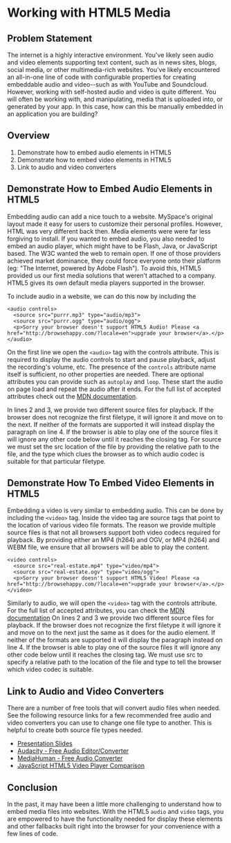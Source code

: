 # Working with HTML5 Media

## Problem Statement

The internet is a highly interactive environment. You've likely seen audio and 
video elements supporting text content, such as in news sites, blogs, social media,
or other multimedia-rich websites. You've likely encountered an all-in-one line of code
with configurable properties for creating embeddable audio and video--such as with 
YouTube and Soundcloud. However, working with self-hosted audio and video is quite 
different. You will often be working with, and manipulating, media that is uploaded 
into, or generated by your app. In this case, how can this be manually embedded in 
an application you are building?

## Overview
1. Demonstrate how to embed audio elements in HTML5
2. Demonstrate how to embed video elements in HTML5
3. Link to audio and video converters

## Demonstrate How to Embed Audio Elements in HTML5
Embedding audio can add a nice touch to a website. MySpace's original layout 
made it easy for users to customize their personal profiles. However, HTML 
was very different back then. Media elements were were far less forgiving to 
install. If you wanted to embed audio, you also needed to embed an audio player, 
which might have to be Flash, Java, or JavaScript based. The W3C wanted the web 
to remain open. If one of those providers achieved market dominance, they could 
force everyone onto their platform (eg: "The Internet, powered by Adobe Flash"). 
To avoid this, HTML5 provided us our first media solutions that weren't attached 
to a company. HTML5 gives its own default media players supported in the browser.

To include audio in a website, we can do this now by including the <audio> element. 
Enclosed within the audio element are source elements that point to the location of 
various audio file formats that will be compatible for all browsers. 
  
```
<audio controls>
  <source src="purrr.mp3" type="audio/mp3">
  <source src="purrr.ogg" type="audio/ogg">
  <p>Sorry your browser doesn't support HTML5 Audio! Please <a href="http://browsehappy.com/?locale=en">upgrade your browser</a>.</p>
</audio>
```

On the first line we open the `<audio>` tag with the controls attribute. This is required to 
display the audio controls to start and pause playback, adjust the recording's volume, etc. 
The presence of the `controls` attribute name itself is sufficient, no other properties are 
needed. There are optional attributes you can provide such as `autoplay` and `loop`. These 
start the audio on page load and repeat the audio after it ends. For the full list of 
accepted attributes check out the 
[MDN documentation](https://developer.mozilla.org/en-US/docs/Web/HTML/Element/audio). 

In lines 2 and 3, we provide two different source files for playback. If the browser does not 
recognize the first filetype, it will ignore it and move on to the next. If neither of 
the formats are supported it will instead display the paragraph on line 4. If the 
browser is able to play one of the source files it will ignore any other code 
below until it reaches the closing </audio> tag. For source we must set the src 
location of the file by providing the relative path to the file, and the type which 
clues the browser as to which audio codec is suitable for that particular filetype.

## Demonstrate How To Embed Video Elements in HTML5

Embedding a video is very similar to embedding audio. This can be done by including the `<video>`
tag. Inside the video tag are source tags that point to the location of various video file 
formats. The reason we provide multiple source files is that not all browsers support both 
video codecs required for playback. By providing either an MP4 (h264) and OGV, or MP4 (h264) 
and WEBM file, we ensure that all browsers will be able to play the content.

```
<video controls>
  <source src="real-estate.mp4" type="video/mp4">
  <source src="real-estate.ogv" type="video/ogg">
  <p>Sorry your browser doesn't support HTML5 Video! Please <a href="http://browsehappy.com/?locale=en">upgrade your browser</a>.</p>
</video>
```

Similarly to audio, we will open the `<video>` tag with the controls attribute. For 
the full list of accepted attributes, you can check the [MDN documentation](https://developer.mozilla.org/en-US/docs/Web/HTML/Element/video) 
On lines 2 and 3 we provide two different source files for playback. If the browser 
does not recognize the first filetype it will ignore it and move on to the next 
just the same as it does for the audio element. If neither of the formats are 
supported it will display the paragraph instead on line 4. If the browser is 
able to play one of the source files it will ignore any other code below 
until it reaches the closing </video> tag. We must use src to specify a 
relative path to the location of the file and type to tell the browser 
which video codec is suitable.

## Link to Audio and Video Converters
There are a number of free tools that will convert audio files when needed. 
See the following resource links for a few recommended free audio and video 
converters you can use to change one file type to another. This is helpful 
to create both source file types needed.
- [Presentation Slides](https://docs.google.com/presentation/d/1R2usO7eha-xvU6McOYjR8n2papGK-gzW_LwO4AM5NTA/edit?usp=sharing)
- [Audacity - Free Audio Editor/Converter](https://sourceforge.net/projects/audacity/)
- [MediaHuman - Free Audio Converter](http://www.mediahuman.com/audio-converter/)
- [JavaScript HTML5 Video Player Comparison](https://praegnanz.de/html5video/)

## Conclusion

In the past, it may have been a little more challenging to understand how to
embed media files into websites. With the HTML5 `audio` and `video` tags, you
are empowered to have the functionality needed for display these elements and 
other fallbacks built right into the browser for your convenience with a few 
lines of code. 

